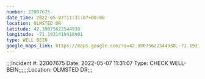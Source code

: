 ```yaml
---
number: 22007675
date_time: 2022-05-07T11:31:07+00:00
location: OLMSTED DR
latitude: 42.39075622544938
longitude: -71.1931419418901
type: WELL BEIN
google_maps_link: https://maps.google.com/?q=42.39075622544938,-71.1931419418901
---
```


;;;Incident #: 22007675  Date: 2022-05-07 11:31:07   Type: CHECK WELL-BEIN;;;;;;Location: OLMSTED DR;;;
